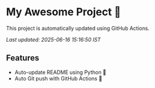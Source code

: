# My Awesome Project 🚀

This project is automatically updated using GitHub Actions.

_Last updated: 2025-06-16 15:16:50 IST_

## Features
- Auto-update README using Python 🐍
- Auto Git push with GitHub Actions 🤖

